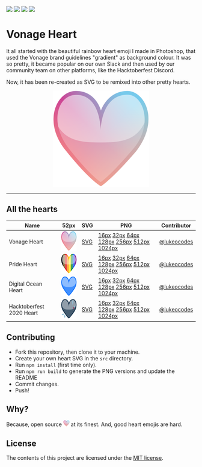 ![](https://img.shields.io/badge/main-not%20master-green)
![](https://img.shields.io/badge/made%20with-%E2%9D%A4-d687b6)
![](https://img.shields.io/github/contributors/lukeocodes/vonage-heart)
![](https://img.shields.io/github/issues/lukeocodes/vonage-heart)

# Vonage Heart

It all started with the beautiful rainbow heart emoji I made in Photoshop, that used the Vonage brand guidelines "gradient" as background colour. It was so pretty, it became popular on our own Slack and then used by our community team on other platforms, like the Hacktoberfest Discord.

Now, it has been re-created as SVG to be remixed into other pretty hearts.

<p align="center">
<img src="src/vonage_heart.svg" height="256">
</p>

<hr/>

## All the hearts

<!-- START TABLE -->
| Name | 52px | SVG | PNG | Contributor |
|---|:-:|---|---|---|
| Vonage Heart | <img src="src/vonage_heart.svg" height="52"> | [SVG](src/vonage_heart.svg) | [16px](build/vonage_heart_16.png) [32px](build/vonage_heart_32.png) [64px](build/vonage_heart_64.png) [128px](build/vonage_heart_128.png) [256px](build/vonage_heart_256.png) [512px](build/vonage_heart_512.png) [1024px](build/vonage_heart_1024.png) | [@lukeocodes](https://github.com/lukeocodes) |
| Pride Heart | <img src="src/pride_heart.svg" height="52"> | [SVG](src/pride_heart.svg) | [16px](build/pride_heart_16.png) [32px](build/pride_heart_32.png) [64px](build/pride_heart_64.png) [128px](build/pride_heart_128.png) [256px](build/pride_heart_256.png) [512px](build/pride_heart_512.png) [1024px](build/pride_heart_1024.png) | [@lukeocodes](https://github.com/lukeocodes) |
| Digital Ocean Heart | <img src="src/do_heart.svg" height="52"> | [SVG](src/do_heart.svg) | [16px](build/do_heart_16.png) [32px](build/do_heart_32.png) [64px](build/do_heart_64.png) [128px](build/do_heart_128.png) [256px](build/do_heart_256.png) [512px](build/do_heart_512.png) [1024px](build/do_heart_1024.png) | [@lukeocodes](https://github.com/lukeocodes) |
| Hacktoberfest 2020 Heart | <img src="src/hf_heart_2020.svg" height="52"> | [SVG](src/hf_heart_2020.svg) | [16px](build/hf_heart_2020_16.png) [32px](build/hf_heart_2020_32.png) [64px](build/hf_heart_2020_64.png) [128px](build/hf_heart_2020_128.png) [256px](build/hf_heart_2020_256.png) [512px](build/hf_heart_2020_512.png) [1024px](build/hf_heart_2020_1024.png) | [@lukeocodes](https://github.com/lukeocodes) |
<!-- END TABLE -->

## Contributing

- Fork this repository, then clone it to your machine.
- Create your own heart SVG in the `src` directory. 
- Run `npm install` (first time only).
- Run `npm run build` to generate the PNG versions and update the README
- Commit changes.
- Push!

## Why?

Because, open source <img src="src/vonage_heart.svg" height="16"> at its finest. And, good heart emojis are hard.

## License

The contents of this project are licensed under the [MIT license](LICENSE).
